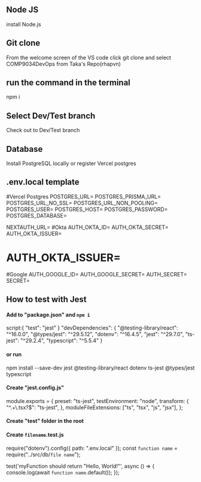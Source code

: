 ## Node JS

install Node.js

## Git clone

From the welcome screen of the VS code click git clone and select COMP9034DevOps from Taka's Repo(rhapvn)

## run the command in the terminal

npm i

## Select Dev/Test branch

Check out to Dev/Test branch

## Database

Install PostgreSQL locally or register Vercel postgres

## .env.local template

#Vercel Postgres
POSTGRES_URL=
POSTGRES_PRISMA_URL=
POSTGRES_URL_NO_SSL=
POSTGRES_URL_NON_POOLING=
POSTGRES_USER=
POSTGRES_HOST=
POSTGRES_PASSWORD=
POSTGRES_DATABASE=

NEXTAUTH_URL=
#Okta
AUTH_OKTA_ID=
AUTH_OKTA_SECRET=
AUTH_OKTA_ISSUER=

# AUTH_OKTA_ISSUER=

#Google
AUTH_GOOGLE_ID=
AUTH_GOOGLE_SECRET=
AUTH_SECRET=
SECRET=

## How to test with Jest

#### Add to "package.json" and `npm i`

script:{
"test": "jest"
}
"devDependencies": {
"@testing-library/react": "^16.0.0",
"@types/jest": "^29.5.12",
"dotenv": "^16.4.5",
"jest": "^29.7.0",
"ts-jest": "^29.2.4",
"typescript": "^5.5.4"
}

#### or run

npm install --save-dev jest @testing-library/react dotenv ts-jest @types/jest typescript

#### Create "jest.config.js"

module.exports = {
preset: "ts-jest",
testEnvironment: "node",
transform: {
"^.+\\.tsx?$": "ts-jest",
},
moduleFileExtensions: ["ts", "tsx", "js", "jsx"],
};

#### Create "test" folder in the root

#### Create `filename`.test.js

require("dotenv").config({ path: ".env.local" });
const `function name` = require("../src/db/`file name`");

test('myFunction should return "Hello, World!"', async () => {
console.log(await `function name`.default());
});
